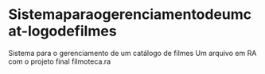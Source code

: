# Sistemaparaogerenciamentodeumcat-logodefilmes
Sistema para o gerenciamento de um catálogo de filmes
Um arquivo em RA com o projeto final filmoteca.ra
